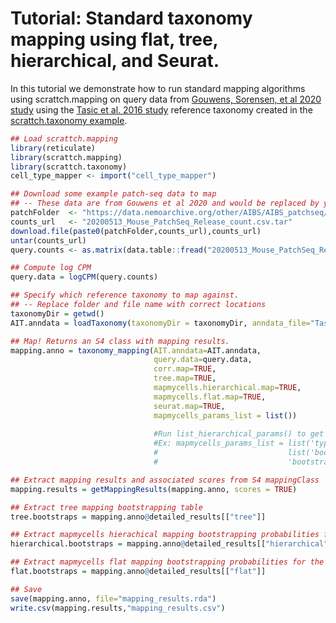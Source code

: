 # Tutorial: Standard taxonomy mapping using flat, tree, hierarchical, and Seurat.

In this tutorial we demonstrate how to run standard mapping algorithms using scrattch.mapping on query data from [Gouwens, Sorensen, et al 2020 study](https://doi.org/10.1016/j.cell.2020.09.057) using the [Tasic et al. 2016 study](https://www.nature.com/articles/nn.4216) reference taxonomy created in the [scrattch.taxonomy example](https://github.com/AllenInstitute/scrattch.taxonomy/blob/main/examples/build_taxonomy.md). 

```R
## Load scrattch.mapping
library(reticulate)
library(scrattch.mapping)
library(scrattch.taxonomy)
cell_type_mapper <- import("cell_type_mapper")

## Download some example patch-seq data to map
## -- These data are from Gouwens et al 2020 and would be replaced by your query data
patchFolder  <- "https://data.nemoarchive.org/other/AIBS/AIBS_patchseq/transcriptome/scell/SMARTseq/processed/analysis/20200611/"
counts_url   <- "20200513_Mouse_PatchSeq_Release_count.csv.tar"
download.file(paste0(patchFolder,counts_url),counts_url)
untar(counts_url)
query.counts <- as.matrix(data.table::fread("20200513_Mouse_PatchSeq_Release_count/20200513_Mouse_PatchSeq_Release_count.csv"),rownames=1)

## Compute log CPM
query.data = logCPM(query.counts)

## Specify which reference taxonomy to map against.
## -- Replace folder and file name with correct locations
taxonomyDir = getwd() 
AIT.anndata = loadTaxonomy(taxonomyDir = taxonomyDir, anndata_file="Tasic2016.h5ad")

## Map! Returns an S4 class with mapping results.
mapping.anno = taxonomy_mapping(AIT.anndata=AIT.anndata,
                                query.data=query.data,
                                corr.map=TRUE,
                                tree.map=TRUE,
                                mapmycells.hierarchical.map=TRUE,
                                mapmycells.flat.map=TRUE,
                                seurat.map=TRUE,
                                mapmycells_params_list = list())
                                
                                #Run list_hierarchical_params() to get a full list of parameters.
                                #Ex: mapmycells_params_list = list('type_assignment' = 
                                #                             list('bootstrap_iteration' = 100, 
                                #                             'bootstrap_factor' = 0.9))

## Extract mapping results and associated scores from S4 mappingClass
mapping.results = getMappingResults(mapping.anno, scores = TRUE)

## Extract tree mapping bootstrapping table 
tree.bootstraps = mapping.anno@detailed_results[["tree"]]

## Extract mapmycells hierachical mapping bootstrapping probabilities for the top five cell mapped hits 
hierarchical.bootstraps = mapping.anno@detailed_results[["hierarchical"]]

## Extract mapmycells flat mapping bootstrapping probabilities for the top five cell mapped hits 
flat.bootstraps = mapping.anno@detailed_results[["flat"]]

## Save
save(mapping.anno, file="mapping_results.rda")
write.csv(mapping.results,"mapping_results.csv")
```